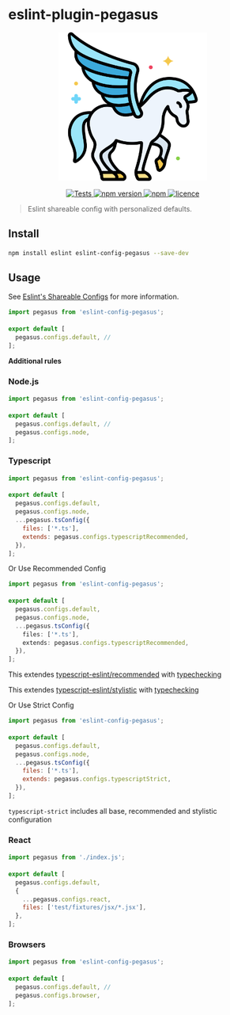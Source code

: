 # eslint-plugin-pegasus

<p align="center">
  <a href="https://github.com/sibiraj-s/eslint-config-pegasus">
   <img src="./assets/pegasus.png" alt="pegasus" height="300">
  </a>
</p>
<p align="center">
  <a href="https://github.com/sibiraj-s/eslint-config-pegasus/actions">
    <img alt="Tests" src="https://github.com/sibiraj-s/eslint-config-pegasus/workflows/Tests/badge.svg">
  </a>
  <a href="https://www.npmjs.com/package/eslint-config-pegasus">
    <img alt="npm version" src="https://badgen.net/npm/v/eslint-config-pegasus">
  </a>
  <a href="https://www.npmjs.com/package/eslint-config-pegasus">
    <img alt="npm" src="https://badgen.net/npm/dt/eslint-config-pegasus">
  </a>
  <a href="https://github.com/sibiraj-s/eslint-config-pegasus/blob/master/LICENSE">
    <img alt="licence" src="https://badgen.net/npm/license/eslint-config-pegasus">
  </a>
</p>

> Eslint shareable config with personalized defaults.

## Install

```bash
npm install eslint eslint-config-pegasus --save-dev
```

## Usage

See [Eslint's Shareable Configs](https://eslint.org/docs/extend/shareable-configs) for more information.

```js
import pegasus from 'eslint-config-pegasus';

export default [
  pegasus.configs.default, //
];
```

**Additional rules**

### Node.js

```js
import pegasus from 'eslint-config-pegasus';

export default [
  pegasus.configs.default, //
  pegasus.configs.node,
];
```

### Typescript

```js
import pegasus from 'eslint-config-pegasus';

export default [
  pegasus.configs.default,
  pegasus.configs.node,
  ...pegasus.tsConfig({
    files: ['*.ts'],
    extends: pegasus.configs.typescriptRecommended,
  }),
];
```

Or Use Recommended Config

```ts
import pegasus from 'eslint-config-pegasus';

export default [
  pegasus.configs.default,
  pegasus.configs.node,
  ...pegasus.tsConfig({
    files: ['*.ts'],
    extends: pegasus.configs.typescriptRecommended,
  }),
];
```

This extendes [typescript-eslint/recommended](https://typescript-eslint.io/linting/configs/#recommended)
with [typechecking](https://typescript-eslint.io/linting/configs/#recommended-type-checked)

This extendes [typescript-eslint/stylistic](https://typescript-eslint.io/linting/configs/#stylistic)
with [typechecking](https://typescript-eslint.io/linting/configs/#stylistic-type-checked)

Or Use Strict Config

```js
import pegasus from 'eslint-config-pegasus';

export default [
  pegasus.configs.default,
  pegasus.configs.node,
  ...pegasus.tsConfig({
    files: ['*.ts'],
    extends: pegasus.configs.typescriptStrict,
  }),
];
```

`typescript-strict` includes all base, recommended and stylistic configuration

### React

```js
import pegasus from './index.js';

export default [
  pegasus.configs.default,
  {
    ...pegasus.configs.react,
    files: ['test/fixtures/jsx/*.jsx'],
  },
];
```

### Browsers

```js
import pegasus from 'eslint-config-pegasus';

export default [
  pegasus.configs.default, //
  pegasus.configs.browser,
];
```

